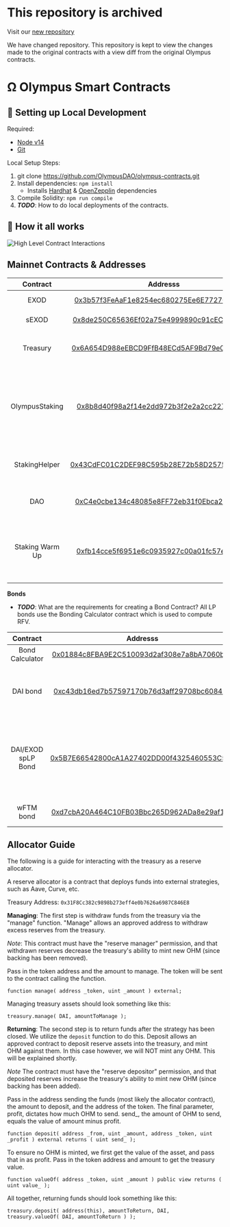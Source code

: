 

# This repository is archived

Visit our [new repository](https://github.com/ExodiaFinance/contracts)

We have changed repository. This repository is kept to view the changes made to the original contracts with a view diff from the original Olympus contracts.

# Ω Olympus Smart Contracts
##  🔧 Setting up Local Development
Required: 
- [Node v14](https://nodejs.org/download/release/latest-v14.x/)  
- [Git](https://git-scm.com/downloads)


Local Setup Steps:
1. git clone https://github.com/OlympusDAO/olympus-contracts.git 
1. Install dependencies: `npm install` 
    - Installs [Hardhat](https://hardhat.org/getting-started/) & [OpenZepplin](https://docs.openzeppelin.com/contracts/4.x/) dependencies
1. Compile Solidity: `npm run compile`
1. **_TODO_**: How to do local deployments of the contracts.


## 🤨 How it all works
![High Level Contract Interactions](./docs/box-diagram.png)

## Mainnet Contracts & Addresses

|Contract       | Addresss                                                                                                            | Notes   |
|:-------------:|:-------------------------------------------------------------------------------------------------------------------:|-------|
|EXOD           |[0x3b57f3FeAaF1e8254ec680275Ee6E7727C7413c7](https://ftmscan.com/address/0x3b57f3feaaf1e8254ec680275ee6e7727c7413c7)| Main Token Contract|
|sEXOD           |[0x8de250C65636Ef02a75e4999890c91cECd38D03D](https://ftmscan.com/address/0x8de250C65636Ef02a75e4999890c91cECd38D03D)| Staked Ohm|
|Treasury       |[0x6A654D988eEBCD9FfB48ECd5AF9Bd79e090D8347](https://ftmscan.com/address/0x6a654d988eebcd9ffb48ecd5af9bd79e090d8347)| Olympus Treasury holds all the assets        |
|OlympusStaking |[0x8b8d40f98a2f14e2dd972b3f2e2a2cc227d1e3be](https://ftmscan.com/address/0x8b8d40f98a2f14e2dd972b3f2e2a2cc227d1e3be)| Main Staking contract responsible for calling rebases every 2200 blocks|
|StakingHelper  |[0x43CdFC01C2DEF98C595b28E72b58D2575AA05E9B](https://ftmscan.com/address/0x43cdfc01c2def98c595b28e72b58d2575aa05e9b)| Helper Contract to Stake with 0 warmup |
|DAO            |[0xC4e0cbe134c48085e8FF72eb31f0Ebca29b152ee](https://ftmscan.com/address/0xC4e0cbe134c48085e8FF72eb31f0Ebca29b152ee)|Storage Wallet for DAO under MS |
|Staking Warm Up|[0xfb14cce5f6951e6c0935927c00a01fc57ed65920](https://ftmscan.com/address/0xfb14cce5f6951e6c0935927c00a01fc57ed65920)| Instructs the Staking contract when a user can claim sOHM |


**Bonds**
- **_TODO_**: What are the requirements for creating a Bond Contract?
All LP bonds use the Bonding Calculator contract which is used to compute RFV. 

|Contract       | Addresss                                                                                                            | Notes   |
|:-------------:|:-------------------------------------------------------------------------------------------------------------------:|-------|
|Bond Calculator|[0x01884c8FBA9E2C510093d2af308e7a8bA7060b8F](https://ftmscan.com/address/0x01884c8fba9e2c510093d2af308e7a8ba7060b8f)| |
|DAI bond|[0xc43db16ed7b57597170b76d3aff29708bc608483](https://ftmscan.com/address/0xc43db16ed7b57597170b76d3aff29708bc608483)| Main bond managing serve mechanics for OHM/DAI|
|DAI/EXOD spLP Bond|[0x5B7E66542800cA1A27402DD00f4325460553C5eb](https://ftmscan.com/address/0x5b7e66542800ca1a27402dd00f4325460553c5eb#code)| Manages mechanism for the protocol to buy back its own liquidity from the pair. |
|wFTM bond      |[0xd7cbA20A464C10FB03Bbc265D962ADa8e29af118](https://ftmscan.com/address/0xd7cba20a464c10fb03bbc265d962ada8e29af118)| Manages wFTM bonds


## Allocator Guide

The following is a guide for interacting with the treasury as a reserve allocator.

A reserve allocator is a contract that deploys funds into external strategies, such as Aave, Curve, etc.

Treasury Address: `0x31F8Cc382c9898b273eff4e0b7626a6987C846E8`

**Managing**:
The first step is withdraw funds from the treasury via the "manage" function. "Manage" allows an approved address to withdraw excess reserves from the treasury.

*Note*: This contract must have the "reserve manager" permission, and that withdrawn reserves decrease the treasury's ability to mint new OHM (since backing has been removed).

Pass in the token address and the amount to manage. The token will be sent to the contract calling the function.

```
function manage( address _token, uint _amount ) external;
```

Managing treasury assets should look something like this:
```
treasury.manage( DAI, amountToManage );
```

**Returning**:
The second step is to return funds after the strategy has been closed.
We utilize the `deposit` function to do this. Deposit allows an approved contract to deposit reserve assets into the treasury, and mint OHM against them. In this case however, we will NOT mint any OHM. This will be explained shortly.

*Note* The contract must have the "reserve depositor" permission, and that deposited reserves increase the treasury's ability to mint new OHM (since backing has been added).


Pass in the address sending the funds (most likely the allocator contract), the amount to deposit, and the address of the token. The final parameter, profit, dictates how much OHM to send. send_, the amount of OHM to send, equals the value of amount minus profit.
```
function deposit( address _from, uint _amount, address _token, uint _profit ) external returns ( uint send_ );
```

To ensure no OHM is minted, we first get the value of the asset, and pass that in as profit.
Pass in the token address and amount to get the treasury value.
```
function valueOf( address _token, uint _amount ) public view returns ( uint value_ );
```

All together, returning funds should look something like this:
```
treasury.deposit( address(this), amountToReturn, DAI, treasury.valueOf( DAI, amountToReturn ) );
```
